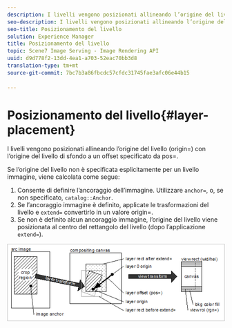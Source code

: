 ```yaml
---
description: I livelli vengono posizionati allineando l’origine del livello (origin=) con l’origine del livello di sfondo a un offset specificato da pos=.
seo-description: I livelli vengono posizionati allineando l’origine del livello (origin=) con l’origine del livello di sfondo a un offset specificato da pos=.
seo-title: Posizionamento del livello
solution: Experience Manager
title: Posizionamento del livello
topic: Scene7 Image Serving - Image Rendering API
uuid: d9d778f2-13dd-4ea1-a703-52eac70bb3d8
translation-type: tm+mt
source-git-commit: 7bc7b3a86fbcdc57cfdc31745fae3afc06e44b15

---
```



# Posizionamento del livello{#layer-placement}

I livelli vengono posizionati allineando l’origine del livello (origin=) con l’origine del livello di sfondo a un offset specificato da pos=.

Se l’origine del livello non è specificata esplicitamente per un livello immagine, viene calcolata come segue:

1. Consente di definire l’ancoraggio dell’immagine. Utilizzare `anchor=`, o, se non specificato, `catalog::Anchor`.
1. Se l’ancoraggio immagine è definito, applicate le trasformazioni del livello e `extend=` convertirlo in un valore origin=.
1. Se non è definito alcun ancoraggio immagine, l’origine del livello viene posizionata al centro del rettangolo del livello (dopo l’applicazione `extend=`).

![](assets/layerplacement.png)

